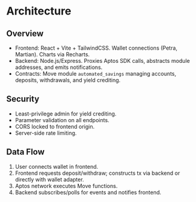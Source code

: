 # Architecture

## Overview

- Frontend: React + Vite + TailwindCSS. Wallet connections (Petra, Martian). Charts via Recharts.
- Backend: Node.js/Express. Proxies Aptos SDK calls, abstracts module addresses, and emits notifications.
- Contracts: Move module `automated_savings` managing accounts, deposits, withdrawals, and yield crediting.

## Security

- Least-privilege admin for yield crediting.
- Parameter validation on all endpoints.
- CORS locked to frontend origin.
- Server-side rate limiting.

## Data Flow

1. User connects wallet in frontend.
2. Frontend requests deposit/withdraw; constructs tx via backend or directly with wallet adapter.
3. Aptos network executes Move functions.
4. Backend subscribes/polls for events and notifies frontend.


